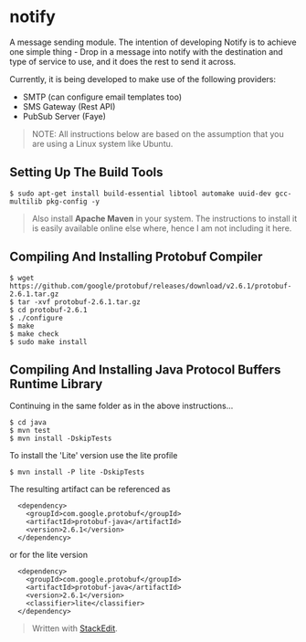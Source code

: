 # notify

A message sending module. The intention of developing Notify is to achieve one simple thing - Drop in a message into notify with the destination and type of service to use, and it does the rest to send it across.

Currently, it is being developed to make use of the following providers:

 - SMTP (can configure email templates too)
 - SMS Gateway (Rest API)
 - PubSub Server (Faye)

> NOTE: All instructions below are based on the assumption that you are using a Linux system like Ubuntu.

Setting Up The Build Tools
--------------------------

    $ sudo apt-get install build-essential libtool automake uuid-dev gcc-multilib pkg-config -y

> Also install **Apache Maven** in your system. The instructions to install it is easily available online else where, hence I am not including it here.

Compiling And Installing Protobuf Compiler
--------------------------

    $ wget https://github.com/google/protobuf/releases/download/v2.6.1/protobuf-2.6.1.tar.gz
    $ tar -xvf protobuf-2.6.1.tar.gz
    $ cd protobuf-2.6.1
    $ ./configure
    $ make
    $ make check
    $ sudo make install

Compiling And Installing Java Protocol Buffers Runtime Library
--------------------------

Continuing in the same folder as in the above instructions...

    $ cd java
    $ mvn test
    $ mvn install -DskipTests

To install the 'Lite' version use the lite profile

    $ mvn install -P lite -DskipTests

The resulting artifact can be referenced as 

      <dependency>
        <groupId>com.google.protobuf</groupId>
        <artifactId>protobuf-java</artifactId>
        <version>2.6.1</version>
      </dependency>

or for the lite version

      <dependency>
        <groupId>com.google.protobuf</groupId>
        <artifactId>protobuf-java</artifactId>
        <version>2.6.1</version>
        <classifier>lite</classifier>
      </dependency>

> Written with [StackEdit](https://stackedit.io/).
